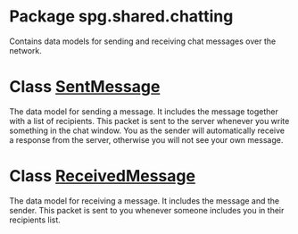 # Package spg.shared.chatting
Contains data models for sending and receiving chat messages over the network.


# Class [SentMessage](SentMessage.kt)
The data model for sending a message. It includes the message together with a list of recipients. This packet is sent to the server whenever you write something in the chat window. You as the sender will automatically receive a response from the server, otherwise you will not see your own message.
    
# Class [ReceivedMessage](ReceivedMessage.kt)
The data model for receiving a message. It includes the message and the sender. This packet is sent to you whenever someone includes you in their recipients list.